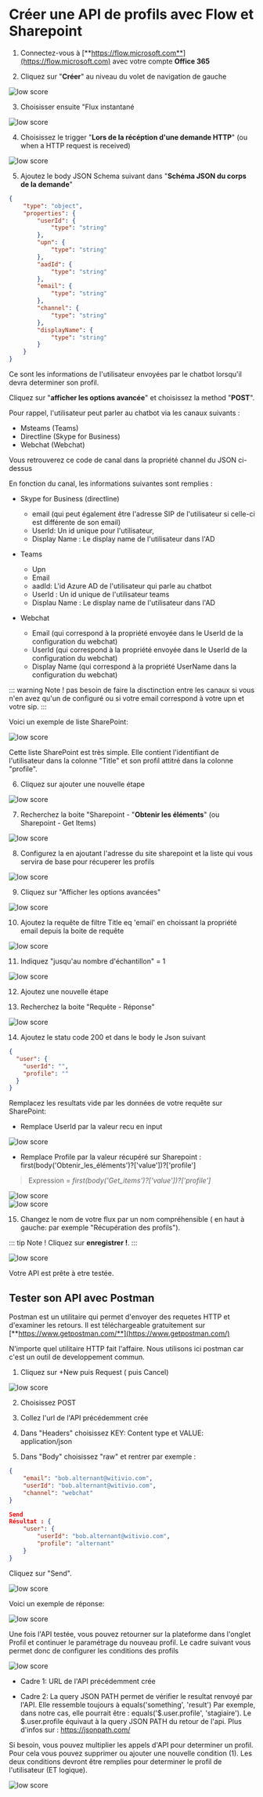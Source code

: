 # Créer une API de profils avec Flow et Sharepoint



1.  Connectez-vous à [**https://flow.microsoft.com**](https://flow.microsoft.com) avec votre compte **Office 365**

2.  Cliquez sur "**Créer**" au niveau du volet de navigation de gauche

<div class="image_center">
  <img :src="$withBase('/assets/img/fr/profil/api1.png')" alt="low score">
</div>

3. Choisisser ensuite "Flux instantané

<div class="image_center">
  <img :src="$withBase('/assets/img/fr/profil/api2.png')" alt="low score">
</div>

4.  Choisissez le trigger "**Lors de la récéption d'une demande HTTP**" (ou when a HTTP request is received)

<div class="image_center">
  <img :src="$withBase('/assets/img/fr/profil/api3.png')" alt="low score">
</div>




5. Ajoutez le body JSON Schema suivant dans "**Schéma JSON du corps de la demande**"

``` JSON
{
    "type": "object",
    "properties": {
        "userId": {
            "type": "string"
        },
        "upn": {
            "type": "string"
        },
        "aadId": {
            "type": "string"
        },
        "email": {
            "type": "string"
        },
        "channel": {
            "type": "string"
        },
        "displayName": {
            "type": "string"
        }
    }
}
```


Ce sont les informations de l'utilisateur envoyées par le chatbot lorsqu'il devra determiner son profil.

Cliquez sur "**afficher les options avancée**" et choisissez la method "**POST**".  
  
Pour rappel, l'utilisateur peut parler au chatbot via les canaux suivants :

-   Msteams (Teams)
-   Directline (Skype for Business)
-   Webchat (Webchat)

Vous retrouverez ce code de canal dans la propriété channel du JSON ci-dessus

En fonction du canal, les informations suivantes sont remplies :

-   Skype for Business (directline)

    -   email (qui peut également être l'adresse SIP de l'utilisateur si celle-ci est différente de son email)
    -   UserId: Un id unique pour l'utilisateur,
    -   Display Name :  Le display name de l'utilisateur dans l'AD

-   Teams

    -   Upn
    -   Email
    -   aadId: L'id Azure AD de l'utilisateur qui parle au chatbot
    -   UserId : Un id unique de l'utilisateur teams
    -   Displau Name : Le display name de l'utilisateur dans l'AD

-   Webchat

    -   Email (qui correspond à la propriété envoyée dans le UserId de la configuration du webchat)
    -   UserId (qui correspond à la propriété envoyée dans le UserId de la configuration du webchat)
    -   Display Name (qui correspond à la propriété UserName dans la configuration du webchat)

::: warning Note !
pas besoin de faire la disctinction entre les canaux si vous n'en avez qu'un de configuré ou si votre email correspond à votre upn et votre sip.
:::

Voici un exemple de liste SharePoint:

<div class="image_center">
  <img :src="$withBase('/assets/img/fr/profil/api4.jpg')" alt="low score">
</div>

Cette liste SharePoint est très simple. Elle contient l'identifiant de l'utilisateur dans la colonne "Title" et son profil attitré dans la colonne "profile".


6. Cliquez sur ajouter une nouvelle étape

<div class="image_center">
  <img :src="$withBase('/assets/img/fr/profil/api5.png')" alt="low score">
</div>


7. Recherchez la boite "Sharepoint - "**Obtenir les éléments**" (ou Sharepoint - Get Items)

<div class="image_center">
  <img :src="$withBase('/assets/img/fr/profil/api6.png')" alt="low score">
</div>

8.  Configurez la en ajoutant l'adresse du site sharepoint et la liste qui vous servira de base pour récuperer les profils

<div class="image_center">
  <img :src="$withBase('/assets/img/fr/profil/api7.png')" alt="low score">
</div>

9. Cliquez sur "Afficher les options avancées"

<div class="image_center">
  <img :src="$withBase('/assets/img/fr/profil/api8.png')" alt="low score">
</div>

10. Ajoutez la requête de filtre Title eq 'email' en choissant la propriété email depuis la boite de requête

<div class="image_center">
  <img :src="$withBase('/assets/img/fr/profil/api9.png')" alt="low score">
</div>

11. Indiquez "jusqu'au nombre d'échantillon" = 1

<div class="image_center">
  <img :src="$withBase('/assets/img/fr/profil/api10.png')" alt="low score">
</div>

12. Ajoutez une nouvelle étape

13. Recherchez la boite "Requête - Réponse"

<div class="image_center">
  <img :src="$withBase('/assets/img/fr/profil/api11.png')" alt="low score">
</div>

14. Ajoutez le statu code 200 et dans le body le Json suivant

```JSON
{
  "user": {
    "userId": "",
    "profile": ""
  }
}
```

Remplacez les resultats vide par les données de votre requête sur SharePoint:

-   Remplace UserId par la valeur recu en input

<div class="image_center">
  <img :src="$withBase('/assets/img/fr/profil/api12.png')" alt="low score">
</div>

-   Remplace Profile par la valeur récupéré sur Sharepoint : first(body('Obtenir_les_éléments')?['value'])?['profile']

>   Expression = *first(body('Get_items')?['value'])?['profile']*

<div class="image_center">
  <img :src="$withBase('/assets/img/fr/profil/api13.png')" alt="low score">
</div>

<div class="image_center">
  <img :src="$withBase('/assets/img/fr/profil/api14.png')" alt="low score">
</div>

15. Changez le nom de votre flux par un nom compréhensible ( en haut à gauche: par exemple "Récupération des profils").

::: tip Note !
Cliquez sur **enregistrer !**.
:::

<div class="image_center">
  <img :src="$withBase('/assets/img/fr/profil/api15.png')" alt="low score">
</div>


Votre API est prête à etre testée.

## Tester son API avec Postman

Postman est un utilitaire qui permet d'envoyer des requetes HTTP et d'examiner les retours. Il est téléchargeable gratuitement sur [**https://www.getpostman.com/**](https://www.getpostman.com/)

N'importe quel utilitaire HTTP fait l'affaire. Nous utilisons ici postman car c'est un outil de developpement commun.

1. Cliquez sur +New puis Request ( puis Cancel)

<div class="image_center">
  <img :src="$withBase('/assets/img/fr/profil/api16.png')" alt="low score">
</div>

2. Choisissez POST

3. Collez l'url de l'API précédemment crée

4. Dans "Headers" choisissez KEY: Content type et VALUE: application/json

5. Dans "Body" choisissez "raw" et rentrer par exemple :

```JSON
{
	"email": "bob.alternant@witivio.com",
	"userId": "bob.alternant@witivio.com",
	"channel": "webchat"
}

Send 
Résultat : {
    "user": {
        "userId": "bob.alternant@witivio.com",
        "profile": "alternant"
    }
}
```

Cliquez sur "Send".

<div class="image_center">
  <img :src="$withBase('/assets/img/fr/profil/api17.png')" alt="low score">
</div>


Voici un exemple de réponse:

<div class="image_center">
  <img :src="$withBase('/assets/img/fr/profil/api18.png')" alt="low score">
</div>


Une fois l'API testée, vous pouvez retourner sur la plateforme dans l'onglet Profil et continuer le paramétrage du nouveau profil. Le cadre suivant vous permet donc de configurer les conditions des profils

<div class="image_center">
  <img :src="$withBase('/assets/img/fr/profil/api19.png')" alt="low score">
</div>


-   Cadre 1: URL de l'API précédemment crée

-   Cadre 2: La query JSON PATH permet de vérifier le resultat renvoyé par l'API. Elle ressemble toujours à equals('something', 'result') Par exemple, dans notre cas, elle pourrait être : equals('$.user.profile', 'stagiaire'). Le $.user.profile équivaut à la query JSON PATH du retour de l'api. Plus d'infos sur : https://jsonpath.com/

Si besoin, vous pouvez multiplier les appels d'API pour determiner un profil. Pour cela vous pouvez supprimer ou ajouter une nouvelle condition (1). Les deux conditions devront être remplies pour determiner le profil de l'utilisateur (ET logique).

<div class="image_center">
  <img :src="$withBase('/assets/img/fr/profil/api20.png')" alt="low score">
</div>


